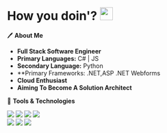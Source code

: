 # How you doin'? <img src="https://raw.githubusercontent.com/MartinHeinz/MartinHeinz/master/wave.gif" width="30px" height="30px">
:pen: **About Me** <br>
- **Full Stack Software Engineer**
- **Primary Languages:** C# | JS
- **Secondary Language:** Python
- **Primary Frameworks: .NET,ASP .NET Webforms
- **Cloud Enthusiast**
- **Aiming To Become A Solution Architect**<br>

:wrench: **Tools & Technologies** <br>

<img src=https://img.shields.io/badge/Code-C%23-blue> <img src=https://img.shields.io/badge/Code-Javascript-blue> <img src=https://img.shields.io/badge/Code-Python-blue>
<img src=https://img.shields.io/badge/Code-NodeJS-blue> <br> <img src=https://img.shields.io/badge/Code-Vue-blue> <img src=https://img.shields.io/badge/Tool-Grpc-blue>
<img src=https://img.shields.io/badge/Tool-Postman-blue>




